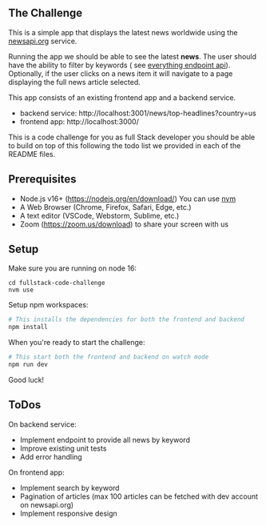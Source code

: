 ## The Challenge

This is a simple app that displays the latest news worldwide using the [newsapi.org](https://newsapi.org) service.

Running the app we should be able to see the latest **news**. The user should have the ability to filter by keywords (
see [everything endpoint api](https://newsapi.org/docs/endpoints/everything)). Optionally, if the user clicks on a news
item it will navigate to a page displaying the full news article selected.

This app consists of an existing frontend app and a backend service.
 - backend service: http://localhost:3001/news/top-headlines?country=us
 - frontend app: http://localhost:3000/ 

This is a code challenge for you as full Stack developer you should be able to build on top of this following the todo 
list we provided in each of the README files.

## Prerequisites
 - Node.js v16+ (https://nodejs.org/en/download/) You can use [nvm](https://github.com/nvm-sh/nvm#intro) 
 - A Web Browser (Chrome, Firefox, Safari, Edge, etc.)
 - A text editor (VSCode, Webstorm, Sublime, etc.)
 - Zoom (https://zoom.us/download) to share your screen with us

## Setup

Make sure you are running on node 16:
```
cd fullstack-code-challenge
nvm use
```

Setup npm workspaces:
```bash
# This installs the dependencies for both the frontend and backend
npm install
```

When you're ready to start the challenge:

```bash
# This start both the frontend and backend on watch mode
npm run dev
```

Good luck!

## ToDos

On backend service:

- Implement endpoint to provide all news by keyword
- Improve existing unit tests
- Add error handling

On frontend app:

- Implement search by keyword
- Pagination of articles (max 100 articles can be fetched with dev account on newsapi.org)
- Implement responsive design
